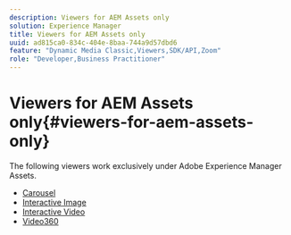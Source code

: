 ```yaml
---
description: Viewers for AEM Assets only
solution: Experience Manager
title: Viewers for AEM Assets only
uuid: ad815ca0-834c-404e-8baa-744a9d57dbd6
feature: "Dynamic Media Classic,Viewers,SDK/API,Zoom"
role: "Developer,Business Practitioner"
---
```


# Viewers for AEM Assets only{#viewers-for-aem-assets-only}

The following viewers work exclusively under Adobe Experience Manager Assets. 

* [Carousel](c-html5-aem-carousel/c-html5-aem-carousel.md)
* [Interactive Image](c-html5-aem-interactive-images/c-html5-aem-interactive-images.md)
* [Interactive Video](c-html5-aem-int-video/c-html5-aem-int-video.md)
* [Video360](c-html5-aem-video360/c-html5-aem-video360.md)
